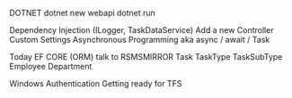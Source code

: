 
DOTNET
    dotnet new webapi
    dotnet run

Dependency Injection (ILogger, TaskDataService)
Add a new Controller
Custom Settings
Asynchronous Programming aka async / await / Task

Today
EF CORE (ORM) talk to RSMSMIRROR 
    Task 
    TaskType
    TaskSubType
    Employee
    Department

Windows Authentication
Getting ready for TFS